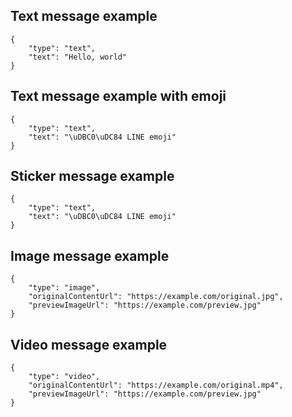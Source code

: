 ## Text message example

```
{
    "type": "text",
    "text": "Hello, world"
}
```

## Text message example with emoji

```
{
    "type": "text",
    "text": "\uDBC0\uDC84 LINE emoji"
}
```

## Sticker message example

```
{
    "type": "text",
    "text": "\uDBC0\uDC84 LINE emoji"
}
```

## Image message example

```
{
    "type": "image",
    "originalContentUrl": "https://example.com/original.jpg",
    "previewImageUrl": "https://example.com/preview.jpg"
}
```

## Video message example

```
{
    "type": "video",
    "originalContentUrl": "https://example.com/original.mp4",
    "previewImageUrl": "https://example.com/preview.jpg"
}
```

## 

```
```

## 

```
```

## 

```
```

## 

```
```

## 

```
```

## 

```
```

## 

```
```

## 

```
```

## 

```
```

## 

```
```

## 

```
```

## 

```
```

## 

```
```

## 

```
```



